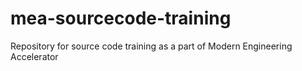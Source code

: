 # mea-sourcecode-training
Repository for source code training as a part of Modern Engineering Accelerator

